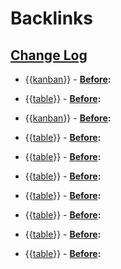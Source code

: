
# Backlinks
## [Change Log](<Change Log.md>)
- {{[kanban](<kanban.md>)}}
                        - **[Before](<Before.md>):**

- {{[table](<table.md>)}}
                            - **[Before](<Before.md>):**

- {{[kanban](<kanban.md>)}}
                            - **[Before](<Before.md>):**

- {{[table](<table.md>)}}
                            - **[Before](<Before.md>):**

- {{[table](<table.md>)}}
                            - **[Before](<Before.md>):**

- {{[table](<table.md>)}}
                            - **[Before](<Before.md>):**

- {{[table](<table.md>)}}
                                - **[Before](<Before.md>):**

- {{[table](<table.md>)}}
                                - **[Before](<Before.md>):**

- {{[table](<table.md>)}}
                            - **[Before](<Before.md>):**

- {{[table](<table.md>)}}
                        - **[Before](<Before.md>):**

